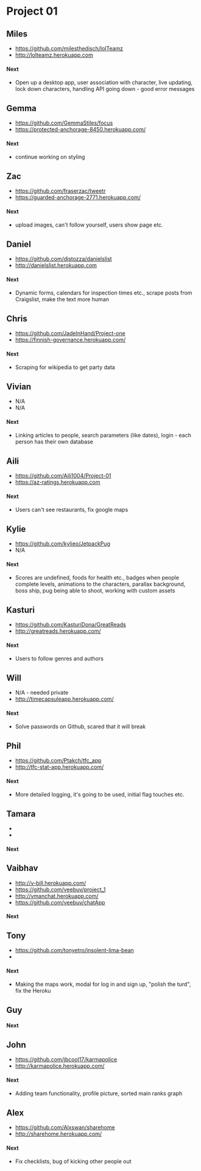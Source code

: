 # Project 01

## Miles

- https://github.com/milesthedisch/lolTeamz
- http://lolteamz.herokuapp.com

#### Next

- Open up a desktop app, user association with character, live updating, lock down characters, handling API going down - good error messages

## Gemma

- https://github.com/GemmaStiles/focus
- https://protected-anchorage-8450.herokuapp.com/

#### Next

- continue working on styling

## Zac

- https://github.com/fraserzac/tweetr
- https://guarded-anchorage-2771.herokuapp.com/

#### Next

- upload images, can't follow yourself, users show page etc.

## Daniel

- https://github.com/djstozza/danielslist
- http://danielslist.herokuapp.com

#### Next

- Dynamic forms, calendars for inspection times etc., scrape posts from Craigslist, make the text more human

## Chris

- https://github.com/JadeInHand/Project-one
- https://finnish-governance.herokuapp.com/

#### Next

- Scraping for wikipedia to get party data

## Vivian

- N/A
- N/A

#### Next

- Linking articles to people, search parameters (like dates), login - each person has their own database

## Aili

- https://github.com/Aili1004/Project-01
- https://az-ratings.herokuapp.com

#### Next

- Users can't see restaurants, fix google maps

## Kylie

- https://github.com/kylieo/JetpackPug
- N/A

#### Next

- Scores are undefined, foods for health etc., badges when people complete levels, animations to the characters, parallax background, boss ship, pug being able to shoot, working with custom assets

## Kasturi

- https://github.com/KasturiDona/GreatReads
- http://greatreads.herokuapp.com/

#### Next

- Users to follow genres and authors

## Will

- N/A - needed private
- http://timecapsuleapp.herokuapp.com/

#### Next

- Solve passwords on Github, scared that it will break

## Phil

- https://github.com/Ptakch/tfc_app
- http://tfc-stat-app.herokuapp.com/

#### Next

- More detailed logging, it's going to be used, initial flag touches etc.

## Tamara

-
-

#### Next

## Vaibhav

- http://v-bill.herokuapp.com/
- https://github.com/veebuv/project_1
- http://vmanchat.herokuapp.com/
- https://github.com/veebuv/chatApp

#### Next

## Tony

- https://github.com/tonyetro/insolent-lima-bean
-

#### Next

- Making the maps work, modal for log in and sign up, "polish the turd", fix the Heroku

## Guy

#### Next

## John

- https://github.com/jbcool17/karmapolice
- http://karmapolice.herokuapp.com/

#### Next

- Adding team functionality, profile picture, sorted main ranks graph

## Alex

- https://github.com/Alxswan/sharehome
- http://sharehome.herokuapp.com/

#### Next

- Fix checklists, bug of kicking other people out
